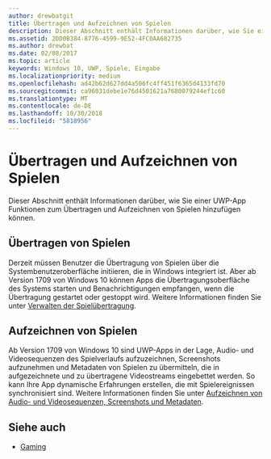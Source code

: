 ```yaml
---
author: drewbatgit
title: Übertragen und Aufzeichnen von Spielen
description: Dieser Abschnitt enthält Informationen darüber, wie Sie einer UWP-App Funktionen zum Übertragen und Aufzeichnen von Spielen hinzufügen können.
ms.assetid: 2DD0B384-8776-4599-9E52-4FC0AA682735
ms.author: drewbat
ms.date: 02/08/2017
ms.topic: article
keywords: Windows 10, UWP, Spiele, Eingabe
ms.localizationpriority: medium
ms.openlocfilehash: ad42b62d627dd4a506fc4ff451f6365d4133fd70
ms.sourcegitcommit: ca96031debe1e76d4501621a7680079244ef1c60
ms.translationtype: MT
ms.contentlocale: de-DE
ms.lasthandoff: 10/30/2018
ms.locfileid: "5818956"
---
```

# <a name="game-broadcast-and-capture"></a>Übertragen und Aufzeichnen von Spielen

Dieser Abschnitt enthält Informationen darüber, wie Sie einer UWP-App Funktionen zum Übertragen und Aufzeichnen von Spielen hinzufügen können.

## <a name="game-broadcasting"></a>Übertragen von Spielen
Derzeit müssen Benutzer die Übertragung von Spielen über die Systembenutzeroberfläche initiieren, die in Windows integriert ist. Aber ab Version 1709 von Windows 10 können Apps die Übertragungsoberfläche des Systems starten und Benachrichtigungen empfangen, wenn die Übertragung gestartet oder gestoppt wird. Weitere Informationen finden Sie unter [Verwalten der Spielübertragung](manage-game-broadcasting.md).

## <a name="game-capture"></a>Aufzeichnen von Spielen
Ab Version 1709 von Windows 10 sind UWP-Apps in der Lage, Audio- und Videosequenzen des Spielverlaufs aufzuzeichnen, Screenshots aufzunehmen und Metadaten von Spielen zu übermitteln, die in aufgezeichnete und zu übertragene Videostreams eingebettet werden. So kann Ihre App dynamische Erfahrungen erstellen, die mit Spielereignissen synchronisiert sind. Weitere Informationen finden Sie unter [Aufzeichnen von Audio- und Videosequenzen, Screenshots und Metadaten](capture-game-audio-video-screenshots-and-metadata.md).



## <a name="see-also"></a>Siehe auch

* [Gaming](index.md)